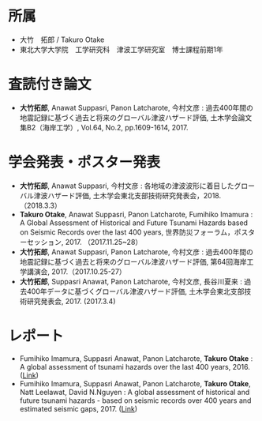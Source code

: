# 所属
- 大竹　拓郎 / Takuro Otake
- 東北大学大学院　工学研究科　津波工学研究室　博士課程前期1年

# 査読付き論文
- **大竹拓郎**, Anawat Suppasri, Panon Latcharote, 今村文彦 : 過去400年間の地震記録に基づく過去と将来のグローバル津波ハザード評価, 土木学会論文集B2（海岸工学）, Vol.64, No.2, pp.1609-1614, 2017.

# 学会発表・ポスター発表
- **大竹拓郎**, Anawat Suppasri, 今村文彦 : 各地域の津波波形に着目したグローバル津波ハザード評価, 土木学会東北支部技術研究発表会，2018.（2018.3.3）
- **Takuro Otake**, Anawat Suppasri, Panon Latcharote, Fumihiko Imamura : A Global Assessment of Historical and Future Tsunami Hazards based on Seismic Records over the last 400 years, 世界防災フォーラム，ポスターセッション, 2017. （2017.11.25~28）
- **大竹拓郎**, Anawat Suppasri, Panon Latcharote, 今村文彦 : 過去400年間の地震記録に基づく過去と将来のグローバル津波ハザード評価, 第64回海岸工学講演会, 2017.（2017.10.25-27）
- **大竹拓郎**, Suppasri Anawat, Panon Latcharote, 今村文彦, 長谷川夏来 : 過去400年データに基づくグローバル津波ハザード評価, 土木学会東北支部技術研究発表会, 2017. (2017.3.4)

# レポート
- Fumihiko Imamura, Suppasri Anawat, Panon Latcharote, **Takuro Otake** : A global assessment of tsunami hazards over the last 400 years, 2016. ([Link](http://irides.tohoku.ac.jp/media/files/archive/global_assessment_tsunami_hazards_400yrs_rev_20161227.pdf))
- Fumihiko Imamura, Suppasri Anawat, Panon Latcharote, **Takuro Otake**, Natt Leelawat, David N.Nguyen : A global assessment of historical and future tsunami hazards - based on seismic records over 400 years and estimated seismic gaps, 2017. ([Link](http://irides.tohoku.ac.jp/media/files/archive/global_assessment_tsunamihazards_future_20171018.pdf))
